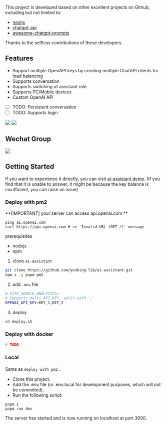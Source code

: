 This project is developed based on other excellent projects on Github, including but not limited to:

- [nextjs](https://github.com/vercel/next.js)
- [chatgpt-api](https://github.com/transitive-bullshit/chatgpt-api)
- [awesome-chatgpt-prompts](https://github.com/f/awesome-chatgpt-prompts)

Thanks to the selfless contributions of these developers.

## Features

- Support multiple OpenAPI keys by creating multiple ChatAPI clients for load balancing
- Supports conversation
- Supports switching of assistant role
- Supports PC/Mobile devices
- Custom OpenAI API
- [ ] TODO: Persistent conversation
- [ ] TODO: Supports login

![](./public/WX20230212-192111.png)
![](./public/WX20230212-192222.png)

## Wechat Group

![](./public/1521676536655_.pic.jpg)

## Getting Started

If you want to experience it directly, you can visit [ai-assistant demo](https://ai.gonote.io). (If you find that it is unable to answer, it might be because the key balance is insufficient, you can raise an issue)

### Deploy with pm2

**[IMPORTANT] your server can access api.openai.com **

```shell
ping ai.openai.com
curl https://api.openai.com # re 'Invalid URL (GET /)' message
```

prerequisites

- nodejs
- npm

1. clone `ai-assistant`

```bash
git clone https://github.com/youking-lib/ai-assistant.git
npm i -g pnpm pm2
```

2. add `.env` file

```bash
# SITE_GOOGLE_ANALYTICS=
# Supports multi API_KEY, split with ','
OPENAI_API_KEY=KEY_1,KEY_2
```

3. deploy

```
sh deploy.sh
```

### Deploy with docker

```bash
# TODO
```

### Local

Same as `deploy with pm2`：

- Clone this project.
- Add the .env file (or .env.local for development purposes, which will not be committed).
- Run the following script:

```
pnpm i
pnpm run dev
```

The server has started and is now running on localhost at port 3000.
